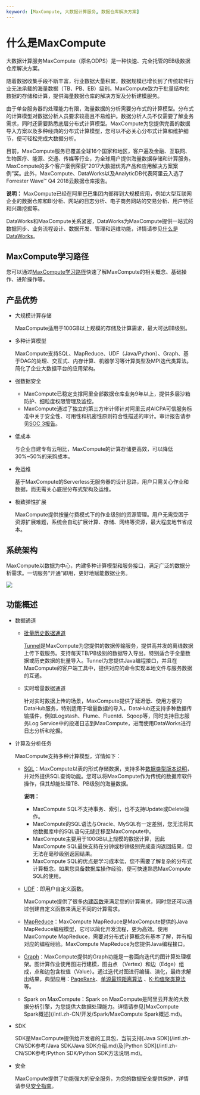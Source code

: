 ```yaml
---
keyword: [MaxCompute, 大数据计算服务, 数据仓库解决方案]
---
```


# 什么是MaxCompute

大数据计算服务MaxCompute（原名ODPS）是一种快速、完全托管的EB级数据仓库解决方案。

随着数据收集手段不断丰富，行业数据大量积累，数据规模已增长到了传统软件行业无法承载的海量数据（TB、PB、EB）级别。MaxCompute致力于批量结构化数据的存储和计算，提供海量数据仓库的解决方案及分析建模服务。

由于单台服务器的处理能力有限，海量数据的分析需要分布式的计算模型。分布式的计算模型对数据分析人员要求较高且不易维护。数据分析人员不仅需要了解业务需求，同时还需要熟悉底层分布式计算模型。MaxCompute为您提供完善的数据导入方案以及多种经典的分布式计算模型，您可以不必关心分布式计算和维护细节，便可轻松完成大数据分析。

目前，MaxCompute服务已覆盖全球16个国家和地区，客户遍及金融、互联网、生物医疗、能源、交通、传媒等行业，为全球用户提供海量数据存储和计算服务。MaxCompute的多个客户案例荣获“2017大数据优秀产品和应用解决方案案例”奖。此外，MaxCompute、DataWorks以及AnalyticDB代表阿里云入选了Forrester Wave™ Q4 2018云数据仓库报告。

**说明：** MaxCompute已经在阿里巴巴集团内部得到大规模应用，例如大型互联网企业的数据仓库和BI分析、网站的日志分析、电子商务网站的交易分析、用户特征和兴趣挖掘等。

DataWorks和MaxCompute关系紧密，DataWorks为MaxCompute提供一站式的数据同步、业务流程设计、数据开发、管理和运维功能，详情请参见[什么是DataWorks]()。

## MaxCompute学习路径

您可以通过[MaxCompute学习路径](https://www.alibabacloud.com/getting-started/learningpath/maxcompute)快速了解MaxCompute的相关概念、基础操作、进阶操作等。

## 产品优势

-   大规模计算存储

    MaxCompute适用于100GB以上规模的存储及计算需求，最大可达EB级别。

-   多种计算模型

    MaxCompute支持SQL、MapReduce、UDF（Java/Python）、Graph、基于DAG的处理、交互式、内存计算、机器学习等计算类型及MPI迭代类算法。简化了企业大数据平台的应用架构。

-   强数据安全
    -   MaxCompute已稳定支撑阿里全部数据仓库业务9年以上，提供多层沙箱防护、细粒度权限管理及监控。
    -   MaxCompute通过了独立的第三方审计师针对阿里云对AICPA可信服务标准中关于安全性、可用性和机密性原则符合性描述的审计。审计报告请参见[SOC 3报告](https://www.alibabacloud.com/zh/trust-center/soc)。
-   低成本

    与企业自建专有云相比，MaxCompute的计算存储更高效，可以降低30%~50%的采购成本。

-   免运维

    基于MaxCompute的Serverless无服务器的设计思路，用户只需关心作业和数据，而无需关心底层分布式架构及运维。

-   极致弹性扩展

    MaxCompute提供按量付费模式下的作业级别的资源管理。用户无需受困于资源扩展难题，系统会自动扩展计算、存储、网络等资源，最大程度地节省成本。


## 系统架构

MaxCompute以数据为中心，内建多种计算模型和服务接口，满足广泛的数据分析需求。一切服务“开通”即用，更好地赋能数据业务。

![](https://static-aliyun-doc.oss-accelerate.aliyuncs.com/assets/img/zh-CN/9449559951/p45239.jpg)

## 功能概述

-   数据通道
    -   [批量历史数据通道](/intl.zh-CN/开发/数据上传下载/批量数据通道SDK介绍/批量数据通道概要.md#)

        [Tunnel](/intl.zh-CN/开发/数据上传下载/批量数据通道SDK介绍/批量数据通道概要.md)是MaxCompute为您提供的数据传输服务，提供高并发的离线数据上传下载服务。支持每天TB/PB级别的数据导入导出，特别适合于全量数据或历史数据的批量导入。Tunnel为您提供Java编程接口，并且在MaxCompute的客户端工具中，提供对应的命令实现本地文件与服务数据的互通。

    -   实时增量数据通道

        针对实时数据上传的场景，MaxCompute提供了延迟低、使用方便的DataHub服务，特别适用于增量数据的导入。DataHub还支持多种数据传输插件，例如Logstash、Flume、Fluentd、Sqoop等，同时支持日志服务Log Service中的投递日志到MaxCompute，进而使用DataWorks进行日志分析和挖掘。

-   计算及分析任务

    MaxCompute支持多种计算模型，详情如下：

    -   [SQL](/intl.zh-CN/开发/SQL及函数/SQL概述.md)：MaxCompute以表的形式存储数据，支持多种[数据类型版本说明](/intl.zh-CN/开发/数据类型/数据类型版本说明.md)，并对外提供SQL查询功能。您可以将MaxCompute作为传统的数据库软件操作，但其却能处理TB、PB级别的海量数据。

        **说明：**

        -   MaxCompute SQL不支持事务、索引，也不支持Update或Delete操作。
        -   MaxCompute的SQL语法与Oracle、MySQL有一定差别，您无法将其他数据库中的SQL语句无缝迁移至MaxCompute中。
        -   MaxCompute主要用于100GB以上规模的数据计算，因此MaxCompute SQL最快支持在分钟或秒钟级别完成查询返回结果，但无法在毫秒级别返回结果。
        -   MaxCompute SQL的优点是学习成本低，您不需要了解复杂的分布式计算概念。如果您具备数据库操作经验，便可快速熟悉MaxCompute SQL的使用。
    -   [UDF](/intl.zh-CN/开发/SQL及函数/UDF/概述.md)：即用户自定义函数。

        MaxCompute提供了很多[内建函数](/intl.zh-CN/开发/SQL及函数/内建函数/日期函数.md)来满足您的计算需求，同时您还可以通过创建自定义函数来满足不同的计算需求。

    -   [MapReduce](/intl.zh-CN/开发/MapReduce/概要/MapReduce概述.md)：MaxCompute MapReduce是MaxCompute提供的Java MapReduce编程模型，它可以简化开发流程，更为高效。使用MaxCompute MapReduce，需要对分布式计算概念有基本了解，并有相对应的编程经验。MaxCompute MapReduce为您提供Java编程接口。
    -   [Graph](/intl.zh-CN/开发/图模型/概述.md)：MaxCompute提供的Graph功能是一套面向迭代的图计算处理框架。图计算作业使用图进行建模，图由点 （Vertex）和边（Edge）组成，点和边包含权值（Value）。通过迭代对图进行编辑、演化，最终求解出结果，典型应用：[PageRank](/intl.zh-CN/开发/图模型/示例程序/PageRank.md)、[单源最短距离算法](/intl.zh-CN/开发/图模型/示例程序/单源最短距离.md) 、[K-均值聚类算法](/intl.zh-CN/开发/图模型/示例程序/K-均值聚类.md)等。
    -   Spark on MaxCompute：Spark on MaxCompute是阿里云开发的大数据分析引擎，为您提供大数据处理能力。详情请参见[MaxCompute Spark概述](/intl.zh-CN/开发/Spark/MaxCompute Spark概述.md)。
-   SDK

    SDK是MaxCompute提供给开发者的工具包，当前支持[Java SDK](/intl.zh-CN/SDK参考/Java SDK/Java SDK介绍.md)及[Python SDK](/intl.zh-CN/SDK参考/Python SDK/Python SDK方法说明.md)。

-   安全

    MaxCompute提供了功能强大的安全服务，为您的数据安全提供保护，详情请参见[安全指南](/intl.zh-CN/管理/安全管理详解/目标用户.md)。



